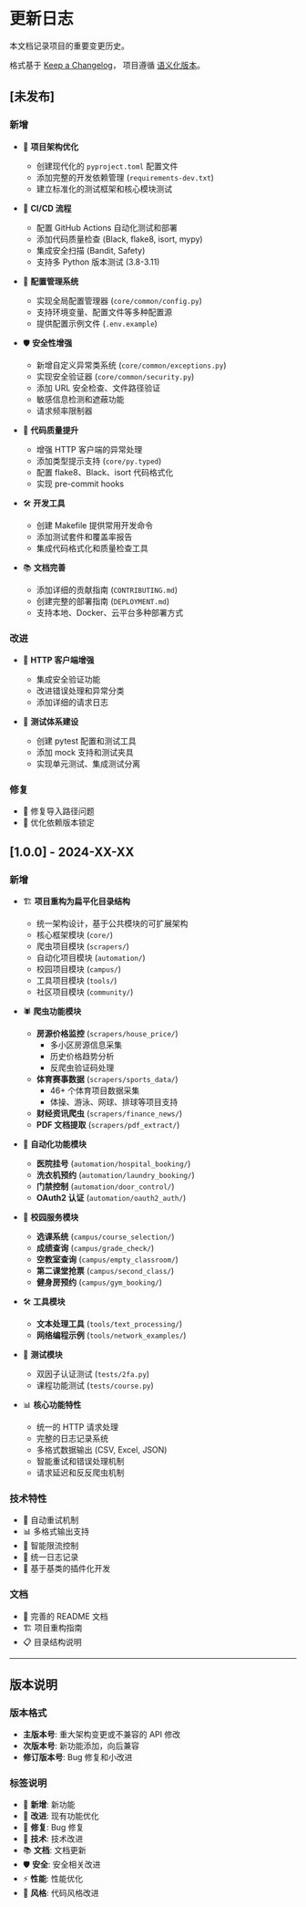 # 更新日志

本文档记录项目的重要变更历史。

格式基于 [Keep a Changelog](https://keepachangelog.com/zh-CN/1.0.0/)，
项目遵循 [语义化版本](https://semver.org/lang/zh-CN/)。

## [未发布]

### 新增
- 🎯 **项目架构优化**
  - 创建现代化的 `pyproject.toml` 配置文件
  - 添加完整的开发依赖管理 (`requirements-dev.txt`)
  - 建立标准化的测试框架和核心模块测试
  
- 🚀 **CI/CD 流程**
  - 配置 GitHub Actions 自动化测试和部署
  - 添加代码质量检查 (Black, flake8, isort, mypy)
  - 集成安全扫描 (Bandit, Safety)
  - 支持多 Python 版本测试 (3.8-3.11)

- 🔧 **配置管理系统**
  - 实现全局配置管理器 (`core/common/config.py`)
  - 支持环境变量、配置文件等多种配置源
  - 提供配置示例文件 (`.env.example`)

- 🛡️ **安全性增强**
  - 新增自定义异常类系统 (`core/common/exceptions.py`)
  - 实现安全验证器 (`core/common/security.py`)
  - 添加 URL 安全检查、文件路径验证
  - 敏感信息检测和遮蔽功能
  - 请求频率限制器

- 📝 **代码质量提升**
  - 增强 HTTP 客户端的异常处理
  - 添加类型提示支持 (`core/py.typed`)
  - 配置 flake8、Black、isort 代码格式化
  - 实现 pre-commit hooks

- 🛠️ **开发工具**
  - 创建 Makefile 提供常用开发命令
  - 添加测试套件和覆盖率报告
  - 集成代码格式化和质量检查工具

- 📚 **文档完善**
  - 添加详细的贡献指南 (`CONTRIBUTING.md`)
  - 创建完整的部署指南 (`DEPLOYMENT.md`)
  - 支持本地、Docker、云平台多种部署方式

### 改进
- 🔄 **HTTP 客户端增强**
  - 集成安全验证功能
  - 改进错误处理和异常分类
  - 添加详细的请求日志

- 🧪 **测试体系建设**
  - 创建 pytest 配置和测试工具
  - 添加 mock 支持和测试夹具
  - 实现单元测试、集成测试分离

### 修复
- 🐛 修复导入路径问题
- 🔧 优化依赖版本锁定

## [1.0.0] - 2024-XX-XX

### 新增
- 🏗️ **项目重构为扁平化目录结构**
  - 统一架构设计，基于公共模块的可扩展架构
  - 核心框架模块 (`core/`)
  - 爬虫项目模块 (`scrapers/`)
  - 自动化项目模块 (`automation/`)
  - 校园项目模块 (`campus/`)
  - 工具项目模块 (`tools/`)
  - 社区项目模块 (`community/`)

- 🕷️ **爬虫功能模块**
  - **房源价格监控** (`scrapers/house_price/`)
    - 多小区房源信息采集
    - 历史价格趋势分析
    - 反爬虫验证码处理
  - **体育赛事数据** (`scrapers/sports_data/`)
    - 46+ 个体育项目数据采集
    - 体操、游泳、网球、排球等项目支持
  - **财经资讯爬虫** (`scrapers/finance_news/`)
  - **PDF 文档提取** (`scrapers/pdf_extract/`)

- 🤖 **自动化功能模块**
  - **医院挂号** (`automation/hospital_booking/`)
  - **洗衣机预约** (`automation/laundry_booking/`)
  - **门禁控制** (`automation/door_control/`)
  - **OAuth2 认证** (`automation/oauth2_auth/`)

- 🏫 **校园服务模块**
  - **选课系统** (`campus/course_selection/`)
  - **成绩查询** (`campus/grade_check/`)
  - **空教室查询** (`campus/empty_classroom/`)
  - **第二课堂抢票** (`campus/second_class/`)
  - **健身房预约** (`campus/gym_booking/`)

- 🛠️ **工具模块**
  - **文本处理工具** (`tools/text_processing/`)
  - **网络编程示例** (`tools/network_examples/`)

- 🧪 **测试模块**
  - 双因子认证测试 (`tests/2fa.py`)
  - 课程功能测试 (`tests/course.py`)

- 📊 **核心功能特性**
  - 统一的 HTTP 请求处理
  - 完整的日志记录系统
  - 多格式数据输出 (CSV, Excel, JSON)
  - 智能重试和错误处理机制
  - 请求延迟和反反爬虫机制

### 技术特性
- 🔄 自动重试机制
- 📊 多格式输出支持
- 🚦 智能限流控制
- 📝 统一日志记录
- 🔧 基于基类的插件化开发

### 文档
- 📖 完善的 README 文档
- 🏗️ 项目重构指南
- 📋 目录结构说明

---

## 版本说明

### 版本格式
- **主版本号**: 重大架构变更或不兼容的 API 修改
- **次版本号**: 新功能添加，向后兼容
- **修订版本号**: Bug 修复和小改进

### 标签说明
- 🎯 **新增**: 新功能
- 🔄 **改进**: 现有功能优化
- 🐛 **修复**: Bug 修复
- 🔧 **技术**: 技术改进
- 📚 **文档**: 文档更新
- 🛡️ **安全**: 安全相关改进
- ⚡ **性能**: 性能优化
- 🎨 **风格**: 代码风格改进